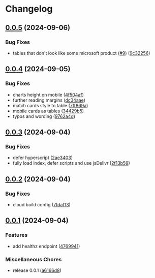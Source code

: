 # Changelog

## [0.0.5](https://github.com/shanehull/debtrecyclingcalc.com/compare/v0.0.4...v0.0.5) (2024-09-06)


### Bug Fixes

* tables that don't look like some microsoft product ([#9](https://github.com/shanehull/debtrecyclingcalc.com/issues/9)) ([9c32256](https://github.com/shanehull/debtrecyclingcalc.com/commit/9c32256fb67e4a9ad1aae2472efa7d10dbb76721))

## [0.0.4](https://github.com/shanehull/debtrecyclingcalc.com/compare/v0.0.3...v0.0.4) (2024-09-05)


### Bug Fixes

* charts height on mobile ([4f504af](https://github.com/shanehull/debtrecyclingcalc.com/commit/4f504afc2838db1d15106927a58540194e20ab82))
* further reading margins ([dc34aae](https://github.com/shanehull/debtrecyclingcalc.com/commit/dc34aaee2831f32cc665593286beab8a185fd7ea))
* match cards style to table ([7ff869a](https://github.com/shanehull/debtrecyclingcalc.com/commit/7ff869afc3ed8d334072f744b8f58b8bc1b2b70a))
* mobile cards as tables ([34429b5](https://github.com/shanehull/debtrecyclingcalc.com/commit/34429b53dd1b7d1d5e5615c781cadd302bfaea14))
* typos and wording ([9762a4d](https://github.com/shanehull/debtrecyclingcalc.com/commit/9762a4df25a6f16ff0ecace71ad1aac59e8034bc))

## [0.0.3](https://github.com/shanehull/debtrecyclingcalc.com/compare/v0.0.2...v0.0.3) (2024-09-04)


### Bug Fixes

* defer hyperscript ([2ae3403](https://github.com/shanehull/debtrecyclingcalc.com/commit/2ae34031e18bf242ae40e73e5a191a1ce7bfc5c1))
* fully load index, defer scripts and use jsDelivr ([2f13b59](https://github.com/shanehull/debtrecyclingcalc.com/commit/2f13b598284da78e727e7ce59628f900a3305542))

## [0.0.2](https://github.com/shanehull/debtrecyclingcalc.com/compare/v0.0.1...v0.0.2) (2024-09-04)


### Bug Fixes

* cloud build config ([7fdaf13](https://github.com/shanehull/debtrecyclingcalc.com/commit/7fdaf130311336d97155be3c0f81dd5fb4d585c5))

## [0.0.1](https://github.com/shanehull/debtrecyclingcalc.com/compare/v0.0.1...v0.0.1) (2024-09-04)


### Features

* add healthz endpoint ([4769941](https://github.com/shanehull/debtrecyclingcalc.com/commit/476994127a7a24dc7fe000ec9f99089f39dad058))


### Miscellaneous Chores

* release 0.0.1 ([a6166d8](https://github.com/shanehull/debtrecyclingcalc.com/commit/a6166d8931cf0fd49a5766f0d48323cfb5c4de69))
